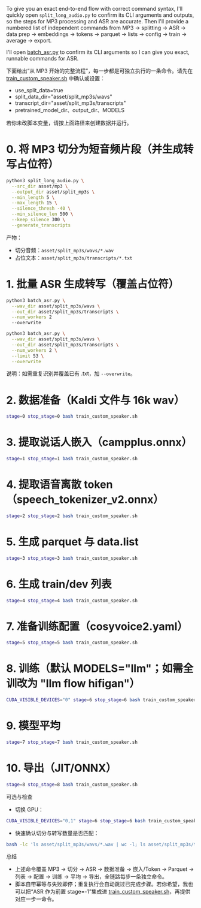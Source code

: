 To give you an exact end-to-end flow with correct command syntax, I'll quickly open `split_long_audio.py` to confirm its CLI arguments and outputs, so the steps for MP3 processing and ASR are accurate. Then I'll provide a numbered list of independent commands from MP3 → splitting → ASR → data prep → embeddings → tokens → parquet → lists → config → train → average → export.

I'll open [batch_asr.py](cci:7://file:///mnt/c/Users/lms/Desktop/CosyVoice/batch_asr.py:0:0-0:0) to confirm its CLI arguments so I can give you exact, runnable commands for ASR.

下面给出“从 MP3 开始的完整流程”，每一步都是可独立执行的一条命令。请先在 [train_custom_speaker.sh](cci:7://file:///mnt/c/Users/lms/Desktop/CosyVoice/train_custom_speaker.sh:0:0-0:0) 中确认或设置：
- use_split_data=true
- split_data_dir="asset/split_mp3s/wavs"
- transcript_dir="asset/split_mp3s/transcripts"
- pretrained_model_dir、output_dir、MODELS

若你未改脚本变量，请按上面路径来创建数据并运行。

# 0. 将 MP3 切分为短音频片段（并生成转写占位符）
```bash
python3 split_long_audio.py \
  --src_dir asset/mp3 \
  --output_dir asset/split_mp3s \
  --min_length 5 \
  --max_length 15 \
  --silence_thresh -40 \
  --min_silence_len 500 \
  --keep_silence 300 \
  --generate_transcripts
```
产物：
- 切分音频：`asset/split_mp3s/wavs/*.wav`
- 占位文本：`asset/split_mp3s/transcripts/*.txt`

# 1. 批量 ASR 生成转写（覆盖占位符）
```bash
python3 batch_asr.py \
  --wav_dir asset/split_mp3s/wavs \
  --out_dir asset/split_mp3s/transcripts \
  --num_workers 2
  --overwrite

python3 batch_asr.py \
  --wav_dir asset/split_mp3s/wavs \
  --out_dir asset/split_mp3s/transcripts \
  --num_workers 2 \
  --limit 53 \
  --overwrite
```
说明：如需重复识别并覆盖已有 .txt，加 `--overwrite`。

# 2. 数据准备（Kaldi 文件与 16k wav）
```bash
stage=0 stop_stage=0 bash train_custom_speaker.sh
```

# 3. 提取说话人嵌入（campplus.onnx）
```bash
stage=1 stop_stage=1 bash train_custom_speaker.sh
```

# 4. 提取语音离散 token（speech_tokenizer_v2.onnx）
```bash
stage=2 stop_stage=2 bash train_custom_speaker.sh
```

# 5. 生成 parquet 与 data.list
```bash
stage=3 stop_stage=3 bash train_custom_speaker.sh
```

# 6. 生成 train/dev 列表
```bash
stage=4 stop_stage=4 bash train_custom_speaker.sh
```

# 7. 准备训练配置（cosyvoice2.yaml）
```bash
stage=5 stop_stage=5 bash train_custom_speaker.sh
```

# 8. 训练（默认 MODELS=\"llm\"；如需全训改为 \"llm flow hifigan\"）
```bash
CUDA_VISIBLE_DEVICES="0" stage=6 stop_stage=6 bash train_custom_speaker.sh
```

# 9. 模型平均
```bash
stage=7 stop_stage=7 bash train_custom_speaker.sh
```

# 10. 导出（JIT/ONNX）
```bash
stage=8 stop_stage=8 bash train_custom_speaker.sh
```

可选与检查
- 切换 GPU：
```bash
CUDA_VISIBLE_DEVICES="0,1" stage=6 stop_stage=6 bash train_custom_speaker.sh
```
- 快速确认切分与转写数量是否匹配：
```bash
bash -lc 'ls asset/split_mp3s/wavs/*.wav | wc -l; ls asset/split_mp3s/transcripts/*.txt | wc -l'
```

总结
- 上述命令覆盖 MP3 → 切分 → ASR → 数据准备 → 嵌入/Token → Parquet → 列表 → 配置 → 训练 → 平均 → 导出，全链路每步一条独立命令。
- 脚本自带幂等与失败即停；重复执行会自动跳过已完成步骤。若你希望，我也可以把“ASR 作为前置 stage=-1”集成进 [train_custom_speaker.sh](cci:7://file:///mnt/c/Users/lms/Desktop/CosyVoice/train_custom_speaker.sh:0:0-0:0)，再提供对应一步一命令。